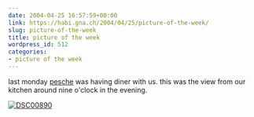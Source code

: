 ```yaml
---
date: 2004-04-25 16:57:59+00:00
link: https://habi.gna.ch/2004/04/25/picture-of-the-week/
slug: picture-of-the-week
title: picture of the week
wordpress_id: 512
categories:
- picture of the week
---
```


last monday [pesche](http://esdi.ch/bezak) was having diner with us. this was the view from our kitchen around nine o'clock in the evening.

[![DSC00890](https://habi.gna.ch/blog/images/DSC00890-tm.jpg)](https://habi.gna.ch/blog/images/DSC00890.jpg)
